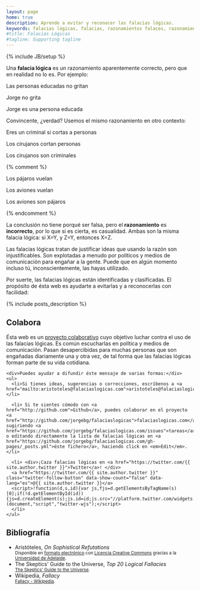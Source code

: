 ```yaml
---
layout: page
home: true
description: Aprende a evitar y reconocer las falacias lógicas.
keywords: falacias lógicas, falacias, razonamientos falaces, razonamiento, argumento, falaz, verdad a medias, razonamiento incorrecto, engaños, fraude, mentiras, falsa verdad, premisas, conclusión, causalidad, casual, casualidad, generalizar, política, propaganda, coincidental, coincidencia, errónea, aristóteles, On Sophistical Refutations, prejuicios, cazar, cazar falacias, cazar falacias lógicas, cazar engaños
#title: Falacias Lógicas
#tagline: Supporting tagline
---
```

{% include JB/setup %}

<div class="home-content">

  <p>Una <strong>falacia lógica</strong> es un razonamiento aparentemente correcto, pero que en realidad no lo es. Por ejemplo:</p>

  <div class="home-example-wrapper">
    <div class="home-example">
      <p>Las personas educadas no gritan</p>
      <p>Jorge no grita</p>
      <p class="result">Jorge es una persona educada</p>
    </div>
  </div>

  <p>Convincente, ¿verdad? Usemos el mismo razonamiento en otro contexto:</p>

  <div class="home-example-wrapper">
    <div class="home-example">
      <p>Eres un criminal si cortas a personas</p>
      <p>Los cirujanos cortan personas</p>
      <p class="result">Los cirujanos son criminales</p>
    </div>
  </div>

{% comment %}
  <div class="home-example-wrapper">
    <div class="home-example">
      <p>Los pájaros vuelan</p>
      <p>Los aviones vuelan</p>
      <p class="result">Los aviones son pájaros</p>
    </div>
  </div>
{% endcomment %}

<p>La conclusión no tiene porqué ser falsa, pero el <strong>razonamiento</strong> es <strong>incorrecto</strong>, por lo que si es cierta, es casualidad. Ambas son la misma falacia lógica: si <span class="example">X=Y</span>, y <span class="example">Z=Y</span>, entonces <span class="example">X=Z</span>.</p>

  <p>Las falacias lógicas tratan de justificar ideas que usando la razón son injustificables. Son explotadas a menudo por políticos y medios de comunicación para engañar a la gente. Puede que en algún momento incluso tú, inconscientemente, las hayas utilizado.</p>

  <p>Por suerte, las falacias lógicas están identificadas y clasificadas. El propósito de ésta web es ayudarte a evitarlas y a reconocerlas con facilidad:</p>

  {% include posts_description %}

  <h2>Colabora</h2>
    <div>Ésta web es un <a href="http://github.com/jorgebg/falaciaslogicas">proyecto colaborativo</a> cuyo objetivo luchar contra el uso de las falacias lógicas. Es común escucharlas en política y medios de comunicación. Pasan desapercibidas para muchas personas que son engañadas diariamente una y otra vez, de tal forma que las falacias lógicas forman parte de su vida cotidiana.</div>

    <div>Puedes ayudar a difundir éste mensaje de varias formas:</div>
    <ul>
      <li>Si tienes ideas, sugerencias o correcciones, escríbenos a <a href="mailto:aristoteles@falaciaslogicas.com">aristoteles@falaciaslogicas.com</a>.</li>

      <li> Si te sientes cómodo con <a href="http://github.com">Github</a>, puedes colaborar en el proyecto <a href="http://github.com/jorgebg/falaciaslogicas">falaciaslogicas.com</a> sugiriendo <a href="https://github.com/jorgebg/falaciaslogicas.com/issues">tareas</a> o editando directamente la lista de falacias lógicas en <a href="https://github.com/jorgebg/falaciaslogicas.com/gh-pages/_posts.yml">éste fichero</a>, haciendo click en <em>Edit</em>.</li>

      <li> <div>¡Caza falacias lógicas en <a href="https://twitter.com/{{ site.author.twitter }}">Twitter</a>! </div>
      <a href="https://twitter.com/{{ site.author.twitter }}" class="twitter-follow-button" data-show-count="false" data-lang="es">@{{ site.author.twitter }}</a>
      <script>!function(d,s,id){var js,fjs=d.getElementsByTagName(s)[0];if(!d.getElementById(id)){js=d.createElement(s);js.id=id;js.src="//platform.twitter.com/widgets.js";fjs.parentNode.insertBefore(js,fjs);}}(document,"script","twitter-wjs");</script>
      </li>
    </ul>

  <div class="bibliografia">
    <h2>Bibliografía</h2>
    <ul class="unstyled">
      <li>
        <div class="titulo">Aristóteles, <em>On Sophistical Refutations</em></div>
        <small>Disponible en <a href="http://ebooks.adelaide.edu.au/a/aristotle/sophistical/">formato electrónico</a> con <a  href="http://creativecommons.org/licenses/by-nc-sa/3.0/es/">Licencia Creative Commons</a> gracias a la <a href="http://adelaide.edu.au">Universidad de Adelaide</a>.
        </small>
      </li>
      <li>
        <div class="titulo">The Skeptics' Guide to the Universe, <em>Top 20 Logical Fallacies</em></div>
        <small>
        <a href="http://www.theskepticsguide.org/resources/logicalfallacies.aspx">The Skeptics' Guide to the Universe</a>.
        </small>
      </li>
      <li>
        <div class="titulo">Wikipedia, <em>Fallacy</em></div>
        <small>
        <a href="http://en.wikipedia.org/wiki/Fallacy">Fallacy - Wikipedia</a>.
        </small>
      </li>
    </ul>
  </div>
</div>